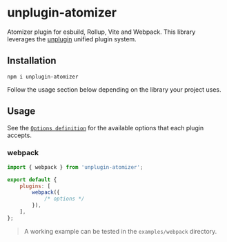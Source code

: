 # unplugin-atomizer

Atomizer plugin for esbuild, Rollup, Vite and Webpack. This library leverages the [unplugin](https://github.com/unjs/unplugin) unified plugin system.

## Installation

```shell
npm i unplugin-atomizer
```

Follow the usage section below depending on the library your project uses.

## Usage

See the [`Options definition`](src/types.ts) for the available options that each plugin accepts.

### webpack

```js
import { webpack } from 'unplugin-atomizer';

export default {
    plugins: [
        webpack({
            /* options */
        }),
    ],
};
```

> A working example can be tested in the `examples/webpack` directory.
